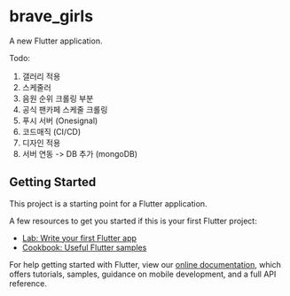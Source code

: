 # brave_girls

A new Flutter application.

Todo:

1. 갤러리 적용
2. 스케줄러
3. 음원 순위 크롤링 부분
4. 공식 팬카페 스케줄 크롤링 
5. 푸시 서버 (Onesignal)
6. 코드매직 (CI/CD)
7. 디자인 적용
8. 서버 연동 -> DB 추가 (mongoDB)

## Getting Started

This project is a starting point for a Flutter application.

A few resources to get you started if this is your first Flutter project:

- [Lab: Write your first Flutter app](https://flutter.dev/docs/get-started/codelab)
- [Cookbook: Useful Flutter samples](https://flutter.dev/docs/cookbook)

For help getting started with Flutter, view our
[online documentation](https://flutter.dev/docs), which offers tutorials,
samples, guidance on mobile development, and a full API reference.
